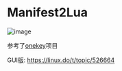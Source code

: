 # Manifest2Lua

![image](https://github.com/user-attachments/assets/d4e84f75-4343-4116-8e13-7297e05c966c)


参考了[onekey](https://github.com/ikunshare/Onekey)项目


GUI版: https://linux.do/t/topic/526664

